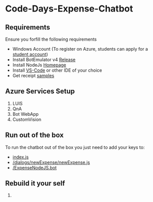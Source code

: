 # Code-Days-Expense-Chatbot

## Requirements

Ensure you forfill the following requirements

- Windows Account (To register on Azure, students can apply for a [student account](https://azure.microsoft.com/de-de/free/students/))
- Install BotEmulator v4 [Release](https://github.com/Microsoft/BotFramework-Emulator/releases)
- Install NodeJs [Homepage](https://nodejs.org/en/)
- Install [VS-Code](https://code.visualstudio.com/) or other IDE of your choice 
- Get receipt [samples](https://github.com/samaea/expensesbotworkshop/tree/master/receipts)

## Azure Services Setup

1. LUIS
2. QnA
3. Bot WebApp
4. CustomVision

## Run out of the box
To run the chatbot out of the box you just need to add your keys to:

- [index.js](https://github.com/mpSchrader/Code-Days-Expense-Chatbot/blob/master/Final_Bot/index.js)
- [/dialogs/newExpense/newExpense.js](https://github.com/mpSchrader/Code-Days-Expense-Chatbot/blob/master/Final_Bot/dialogs/newExpense/newExpense.js)
- [/ExpenseNodeJS.bot](https://github.com/mpSchrader/Code-Days-Expense-Chatbot/blob/master/Final_Bot/ExpenseNodeJS.bot)

## Rebuild it your self

1. 

